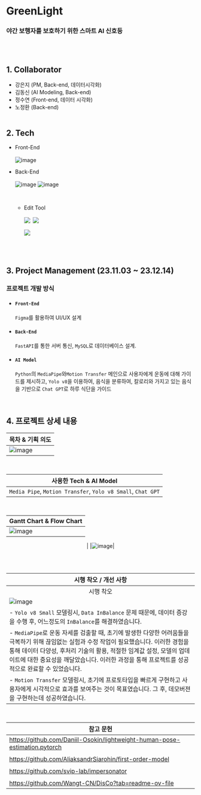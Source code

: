 # GreenLight


### <b>야간 보행자를 보호하기 위한 스마트 AI 신호등</b>

<br><br>

## 1. Collaborator
- 강은지 (PM, Back-end, 데이터시각화)
- 김동신 (AI Modeling, Back-end)
- 정수연 (Front-end, 데이터 시각화)
- 노정환 (Back-end)
<br><br>

## 2. Tech
- Front-End
<br><br>
 ![image](https://github.com/user-attachments/assets/6b174715-1b5e-49c9-9489-337fe93c0c99)

  
- Back-End
<br><br>
     ![image](https://github.com/user-attachments/assets/dbf58f13-c831-40b1-99cb-a0c618f0d0d5)
    ![image](https://github.com/user-attachments/assets/654c9eec-a4b6-4c34-8499-448fb38e08dd)


  <br>

  - Edit Tool
  <br><br>
      <img src="https://img.shields.io/badge/Visual Studio Code-007ACC?style=flat-square&logo=Visual Studio Code&logoColor=white">&nbsp;
      <img src="https://img.shields.io/badge/Mysql Workbench-4479A1?style=flat-square&logo=Mysql&logoColor=white">&nbsp;

     <img src="https://img.shields.io/badge/Git-F05032?style=flat-square&logo=Django&logoColor=green">&nbsp;
    
<br><br>

## 3. Project Management (23.11.03 ~ 23.12.14)
### 프로젝트 개발 방식
  - #### `Front-End`

    `Figma`를 활용하여 UI/UX 설계
    <br>
  - #### `Back-End`

    `FastAPI`를 통한 서버 통신, `MySQL`로 데이터베이스 설계.
    <br>
  - #### `AI Model`

    `Python`의 `MediaPipe`와`Motion Transfer` 메인으로 사용자에게 운동에 대해 가이드를 제시하고,
    `Yolo v8`을 이용하여, 음식을 분류하여, 칼로리와 가지고 있는 음식을 기반으로 `Chat GPT`로 하루 식단을 가이드
    
    <br>

## 4. 프로젝트 상세 내용
<div align='center'>
  
  |목차 & 기획 의도|
  |---|
  |![image](https://github.com/KimDong-gue/Second_Team_Project/assets/116249934/0a5f30ca-b9bf-484c-90fd-d438b6b5f842)|
  <br>
  
  |사용한 Tech & AI Model|
  |---|
  |`Media Pipe`, `Motion Transfer`, `Yolo v8 Small`, `Chat GPT`|
  <br>
  
  |Gantt Chart & Flow Chart|
  |---|
  |![image](https://github.com/user-attachments/assets/3a4c8ebc-34c0-49cc-ae1a-08c110346ed4)
|
  |![image](https://github.com/KimDong-gue/Healthy-Mento/assets/116249934/449f5882-8d72-43cd-8855-6cf162d26e3c)|

  <br>
  

  <br>
  
  |시행 착오 / 개선 사항|
  |---|
  |<div align='center'>시행 착오</div>|
  |![image](https://github.com/KimDong-gue/Healthy-Mento/assets/116249934/8abcb693-79d5-466c-b2c4-b9c6624c5c8a)|
  |- `Yolo v8 Small` 모델링시, `Data InBalance` 문제 때문에, 데이터 증강을 수행 후, 어느정도의 `InBalance`를 해결하였습니다.
| - `MediaPipe`로 운동 자세를 검출할 때, 초기에 발생한 다양한 어려움들을 극복하기 위해 끊임없는 실험과 수정 작업이 필요했습니다. 이러한 경험을 통해 데이터 다양성, 후처리 기술의 활용, 적절한 임계값 설정, 모델의 업데이트에 대한 중요성을 깨달았습니다. 이러한 과정을 통해 프로젝트를 성공적으로 완료할 수 있었습니다. 
| - `Motion Transfer` 모델링시, 초기에 프로토타입을 빠르게 구현하고 사용자에게 시각적으로 효과를 보여주는 것이 목표였습니다. 그 후, 데모버젼을 구현하는데 성공하였습니다. 

  <br>
  
  |<div align='center'>참고 문헌</div>|
  |---|
  |https://github.com/Daniil-Osokin/lightweight-human-pose-estimation.pytorch|
  ||
  |https://github.com/AliaksandrSiarohin/first-order-model|
  ||
  |https://github.com/svip-lab/impersonator|
  ||
  |https://github.com/Wangt-CN/DisCo?tab=readme-ov-file|
  <br>
  
</div>

